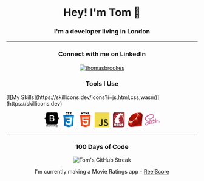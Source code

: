 <h1 align="center">Hey! I'm Tom 👋</h1>
<h3 align="center">I'm a developer living in London</h3>
<hr>
<h3 align="center">Connect with me on LinkedIn</h3>
<p align="center">
<a href="https://linkedin.com/in/thomasbrookes" target="blank"><img align="center" src="https://raw.githubusercontent.com/rahuldkjain/github-profile-readme-generator/master/src/images/icons/Social/linked-in-alt.svg" alt="thomasbrookes" height="30" width="40" /></a>
</p>

<h3 align="center">Tools I Use</h3>
[![My Skills](https://skillicons.dev/icons?i=js,html,css,wasm)](https://skillicons.dev)

<p align="center"> <a href="https://getbootstrap.com" target="_blank" rel="noreferrer"> <img src="https://raw.githubusercontent.com/devicons/devicon/master/icons/bootstrap/bootstrap-plain-wordmark.svg" alt="bootstrap" width="40" height="40"/> </a> <a href="https://www.w3schools.com/css/" target="_blank" rel="noreferrer"> <img src="https://raw.githubusercontent.com/devicons/devicon/master/icons/css3/css3-original-wordmark.svg" alt="css3" width="40" height="40"/> </a> <a href="https://www.w3.org/html/" target="_blank" rel="noreferrer"> <img src="https://raw.githubusercontent.com/devicons/devicon/master/icons/html5/html5-original-wordmark.svg" alt="html5" width="40" height="40"/> </a> <a href="https://developer.mozilla.org/en-US/docs/Web/JavaScript" target="_blank" rel="noreferrer"> <img src="https://raw.githubusercontent.com/devicons/devicon/master/icons/javascript/javascript-original.svg" alt="javascript" width="40" height="40"/> </a> <a href="https://rubyonrails.org" target="_blank" rel="noreferrer"> <img src="https://raw.githubusercontent.com/devicons/devicon/master/icons/rails/rails-original-wordmark.svg" alt="rails" width="40" height="40"/> </a> <a href="https://www.ruby-lang.org/en/" target="_blank" rel="noreferrer"> <img src="https://raw.githubusercontent.com/devicons/devicon/master/icons/ruby/ruby-original.svg" alt="ruby" width="40" height="40"/> </a> <a href="https://sass-lang.com" target="_blank" rel="noreferrer"> <img src="https://raw.githubusercontent.com/devicons/devicon/master/icons/sass/sass-original.svg" alt="sass" width="40" height="40"/> </a> 
</p>
<hr>
<div align="center">
  <h3>100 Days of Code</h3>
  <img src="https://github-readme-streak-stats.herokuapp.com/?user=bomtrookes" alt="Tom's GitHub Streak" />
  <p>I'm currently making a Movie Ratings app - <a href="https://cinefix.herokuapp.com" target="_blank">ReelScore</a></p>
</div>

